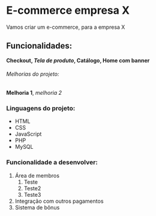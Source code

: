 # E-commerce empresa X

Vamos criar um e-commerce, para a empresa X

## Funcionalidades:

**Checkout, _Tela de produto_, Catálogo, Home com banner**

###### Melhorias do projeto:

__Melhoria 1__, _melhoria 2_


### Linguagens do projeto:

* HTML
* CSS
* JavaScript
* PHP
* MySQL

### Funcionalidade a desenvolver:

1. Área de membros
    1. Teste
    2. Teste2
    3. Teste3
2. Integração com outros pagamentos
3. Sistema de bônus 